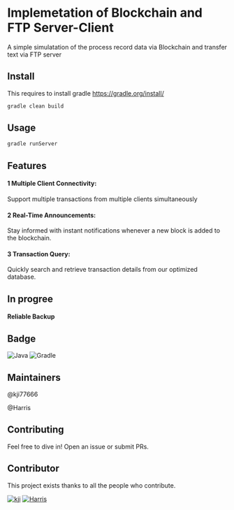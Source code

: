 # Implemetation of Blockchain and FTP Server-Client
A simple simulatation of the process record data via Blockchain and transfer text via FTP server

## Install
This requires to install gradle
https://gradle.org/install/

```sh
gradle clean build
```

## Usage

```sh
gradle runServer
```

## Features
#### 1 Multiple Client Connectivity:
Support multiple transactions from multiple clients simultaneously
#### 2 Real-Time Announcements:
Stay informed with instant notifications whenever a new block is added to the blockchain.
#### 3 Transaction Query:
Quickly search and retrieve transaction details from our optimized database.


## In progree
#### Reliable Backup

## Badge
![Java](https://img.shields.io/badge/Java-17.0.10-blue.svg)
![Gradle](https://img.shields.io/badge/gradle-7.5.1-blue.svg)

## Maintainers

@kji77666

@Harris

## Contributing
Feel free to dive in! Open an issue or submit PRs.

## Contributor
This project exists thanks to all the people who contribute.   

[![kji](https://images.weserv.nl/?url=avatars.githubusercontent.com/u/165553440?v=4&h=100&w=100&fit=cover&mask=circle&maxage=7d)](https://github.com/kji7666)
[![Harris](https://images.weserv.nl/?url=avatars.githubusercontent.com/u/148969978?v=4&h=100&w=100&fit=cover&mask=circle&maxage=7d)](https://github.com/INotCat)
